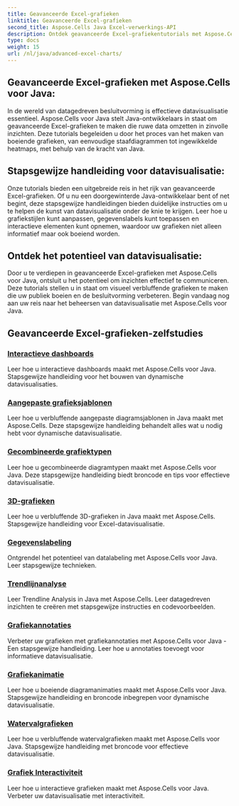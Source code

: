 ```yaml
---
title: Geavanceerde Excel-grafieken
linktitle: Geavanceerde Excel-grafieken
second_title: Aspose.Cells Java Excel-verwerkings-API
description: Ontdek geavanceerde Excel-grafiekentutorials met Aspose.Cells voor Java. Verbeter uw datavisualisatievaardigheden stap voor stap. Word vandaag nog een meester in grafieken!
type: docs
weight: 15
url: /nl/java/advanced-excel-charts/
---
```


## Geavanceerde Excel-grafieken met Aspose.Cells voor Java:

In de wereld van datagedreven besluitvorming is effectieve datavisualisatie essentieel. Aspose.Cells voor Java stelt Java-ontwikkelaars in staat om geavanceerde Excel-grafieken te maken die ruwe data omzetten in zinvolle inzichten. Deze tutorials begeleiden u door het proces van het maken van boeiende grafieken, van eenvoudige staafdiagrammen tot ingewikkelde heatmaps, met behulp van de kracht van Java.

## Stapsgewijze handleiding voor datavisualisatie:

Onze tutorials bieden een uitgebreide reis in het rijk van geavanceerde Excel-grafieken. Of u nu een doorgewinterde Java-ontwikkelaar bent of net begint, deze stapsgewijze handleidingen bieden duidelijke instructies om u te helpen de kunst van datavisualisatie onder de knie te krijgen. Leer hoe u grafiekstijlen kunt aanpassen, gegevenslabels kunt toepassen en interactieve elementen kunt opnemen, waardoor uw grafieken niet alleen informatief maar ook boeiend worden.

## Ontdek het potentieel van datavisualisatie:

Door u te verdiepen in geavanceerde Excel-grafieken met Aspose.Cells voor Java, ontsluit u het potentieel om inzichten effectief te communiceren. Deze tutorials stellen u in staat om visueel verbluffende grafieken te maken die uw publiek boeien en de besluitvorming verbeteren. Begin vandaag nog aan uw reis naar het beheersen van datavisualisatie met Aspose.Cells voor Java.

## Geavanceerde Excel-grafieken-zelfstudies
### [Interactieve dashboards](./interactive-dashboards/)
Leer hoe u interactieve dashboards maakt met Aspose.Cells voor Java. Stapsgewijze handleiding voor het bouwen van dynamische datavisualisaties.
### [Aangepaste grafieksjablonen](./custom-chart-templates/)
Leer hoe u verbluffende aangepaste diagramsjablonen in Java maakt met Aspose.Cells. Deze stapsgewijze handleiding behandelt alles wat u nodig hebt voor dynamische datavisualisatie.
### [Gecombineerde grafiektypen](./combined-chart-types/)
Leer hoe u gecombineerde diagramtypen maakt met Aspose.Cells voor Java. Deze stapsgewijze handleiding biedt broncode en tips voor effectieve datavisualisatie.
### [3D-grafieken](./3d-charts/)
Leer hoe u verbluffende 3D-grafieken in Java maakt met Aspose.Cells. Stapsgewijze handleiding voor Excel-datavisualisatie.
### [Gegevenslabeling](./data-labeling/)
Ontgrendel het potentieel van datalabeling met Aspose.Cells voor Java. Leer stapsgewijze technieken.
### [Trendlijnanalyse](./trendline-analysis/)
Leer Trendline Analysis in Java met Aspose.Cells. Leer datagedreven inzichten te creëren met stapsgewijze instructies en codevoorbeelden.
### [Grafiekannotaties](./chart-annotations/)
Verbeter uw grafieken met grafiekannotaties met Aspose.Cells voor Java - Een stapsgewijze handleiding. Leer hoe u annotaties toevoegt voor informatieve datavisualisatie.
### [Grafiekanimatie](./chart-animation/)
Leer hoe u boeiende diagramanimaties maakt met Aspose.Cells voor Java. Stapsgewijze handleiding en broncode inbegrepen voor dynamische datavisualisatie.
### [Watervalgrafieken](./waterfall-charts/)
Leer hoe u verbluffende watervalgrafieken maakt met Aspose.Cells voor Java. Stapsgewijze handleiding met broncode voor effectieve datavisualisatie.
### [Grafiek Interactiviteit](./chart-interactivity/)
Leer hoe u interactieve grafieken maakt met Aspose.Cells voor Java. Verbeter uw datavisualisatie met interactiviteit.